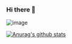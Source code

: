 ### Hi there 👋
![image](https://user-images.githubusercontent.com/63414391/152274334-1ddba182-f08f-4347-8f48-ec5e79b9905d.png)

<!--
**JoeyYang725/JoeyYang725** is a ✨ _special_ ✨ repository because its `README.md` (this file) appears on your GitHub profile.

Here are some ideas to get you started:

- 🔭 I’m currently working on ...
- 🌱 I’m currently learning ...
- 👯 I’m looking to collaborate on ...
- 🤔 I’m looking for help with ...
- 💬 Ask me about ...
- 📫 How to reach me: ...
- 😄 Pronouns: ...
- ⚡ Fun fact: ...
-->
[![Anurag's github stats](https://github-readme-stats.vercel.app/api?username=JoeyYang725)](https://github.com/anuraghazra/github-readme-stats)
